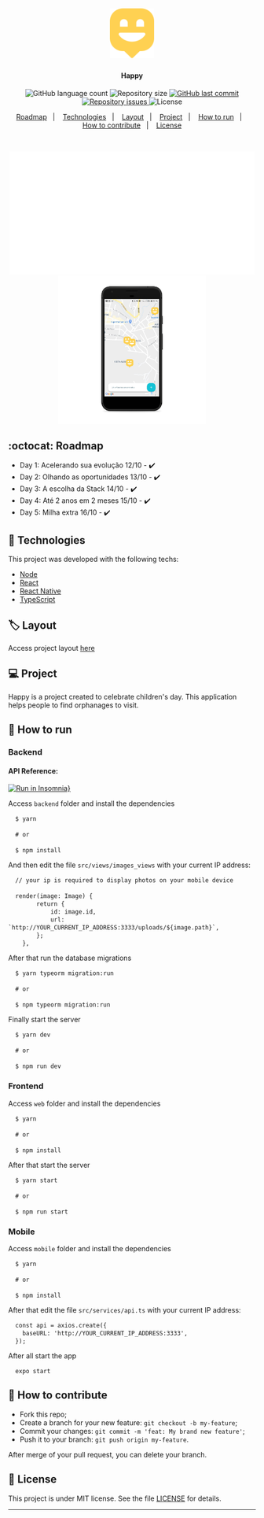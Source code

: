 <h1 align="center">
  <img alt="Happy" title="#Happy" src=".github/logo.svg" width="90px" />
</h1>

<h4 align="center">
  Happy
</h4>
<p align="center">
  <img alt="GitHub language count" src="https://img.shields.io/github/languages/count/gagigante/happy-nlw3">

  <img alt="Repository size" src="https://img.shields.io/github/repo-size/gagigante/happy-nlw3">
  
  <a href="https://github.com/gagigante/happy-nlw3/commits/master">
    <img alt="GitHub last commit" src="https://img.shields.io/github/last-commit/gagigante/happy-nlw3">
  </a>

  <a href="https://github.com/gagigante/happy-nlw3/issues">
    <img alt="Repository issues" src="https://img.shields.io/github/issues/gagigante/happy-nlw3">
  </a>

  <img alt="License" src="https://img.shields.io/badge/license-MIT-brightgreen">

<p align="center">
  <a href="#octocat-roadmap">Roadmap</a>&nbsp;&nbsp;&nbsp;|&nbsp;&nbsp;&nbsp;
   <a href="#rocket-technologies">Technologies</a>&nbsp;&nbsp;&nbsp;|&nbsp;&nbsp;&nbsp;
    <a href="#label-layout">Layout</a>&nbsp;&nbsp;&nbsp;|&nbsp;&nbsp;&nbsp;
  <a href="#computer-project">Project</a>&nbsp;&nbsp;&nbsp;|&nbsp;&nbsp;&nbsp;
  <a href="#runner-how-to-run">How to run</a>&nbsp;&nbsp;&nbsp;|&nbsp;&nbsp;&nbsp;
  <a href="#-how-to-contribute">How to contribute</a>&nbsp;&nbsp;&nbsp;|&nbsp;&nbsp;&nbsp;
  <a href="#memo-license">License</a>
</p>

<br>

<p align="center">
 <img alt="Frontend" src=".github/frontend1.svg" width="500px">
  <img alt="Frontend" src=".github/mobile.png" width="300px">
</p>

## :octocat: Roadmap

- Day 1: Acelerando sua evolução 12/10 - :heavy_check_mark:
- Day 2: Olhando as oportunidades 13/10 - :heavy_check_mark:
- Day 3: A escolha da Stack 14/10 - :heavy_check_mark:
- Day 4: Até 2 anos em 2 meses 15/10 - :heavy_check_mark:
- Day 5: Milha extra 16/10 - :heavy_check_mark:

## :rocket: Technologies

This project was developed with the following techs:

- [Node](https://nodejs.org/en/)
- [React](https://reactjs.org/)
- [React Native](https://reactnative.dev/)
- [TypeScript](https://www.typescriptlang.org/)


## :label: Layout

Access project layout [here](https://www.notion.so/Layout-Happy-OmniStack-faac4d4d638343fe8bab627125a7557c)

## :computer: Project

Happy is a project created to celebrate children's day. This application helps people to find orphanages to visit.

## :runner: How to run

### Backend

#### API Reference: 
[![Run in Insomnia}](https://insomnia.rest/images/run.svg)](https://insomnia.rest/run/?label=NLW%203&uri=https%3A%2F%2Fraw.githubusercontent.com%2Fgagigante%2Fhappy-nlw3%2Fmaster%2Fbackend%2Fdocs%2Fapi-reference.json)

Access `backend` folder and install the dependencies
```
  $ yarn

  # or

  $ npm install
```

And then edit the file `src/views/images_views` with your current IP address:
```
  // your ip is required to display photos on your mobile device

  render(image: Image) {
		return {
			id: image.id,
			url: `http://YOUR_CURRENT_IP_ADDRESS:3333/uploads/${image.path}`,
		};
	},
```

After that run the database migrations
```
  $ yarn typeorm migration:run

  # or

  $ npm typeorm migration:run
```

Finally start the server
```
  $ yarn dev

  # or

  $ npm run dev
```

### Frontend

Access `web` folder and install the dependencies
```
  $ yarn

  # or

  $ npm install
```

After that start the server
```
  $ yarn start

  # or

  $ npm run start
```

### Mobile

Access `mobile` folder and install the dependencies
```
  $ yarn

  # or

  $ npm install
```

After that edit the file `src/services/api.ts` with your current IP address: 
```
  const api = axios.create({
    baseURL: 'http://YOUR_CURRENT_IP_ADDRESS:3333',
  });
```

After all start the app
```
  expo start
```

## 🤔 How to contribute

- Fork this repo;
- Create a branch for your new feature: `git checkout -b my-feature`;
- Commit your changes: `git commit -m 'feat: My brand new feature'`;
- Push it to your branch: `git push origin my-feature`.

After merge of your pull request, you can delete your branch.

## :memo: License

This project is under MIT license. See the file [LICENSE](LICENSE) for details.

---
